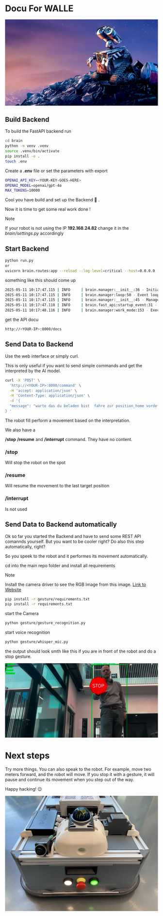 #  Docu For WALLE

![alt text](img/WALL_E.jpg)

## Build Backend

To build the FastAPI backend run

```bash
cd brain
python -m venv .venv
source .venv/bin/activate
pip install -e .
touch .env
```

Create a  **.env** file or set the parameters with export 

```bash
OPENAI_API_KEY=<YOUR-KEY-GOES-HERE>
OPENAI_MODEL=openai/gpt-4o
MAX_TOKENS=10000
```

Cool you have build and set up the Backend 🚀 .

Now it is time to get some real work done !

> [!NOTE]  
> If your robot is not using the IP **192.168.24.82** change it in the *brain/settings.py* accordingly

## Start Backend

```bash
python run.py
or
uvicorn brain.routes:app --reload --log-level=critical --host=0.0.0.0 --reload
```

something like this should come up 

```bash
2025-05-11 10:17:47.115 | INFO     | brain.manager:__init__:36 - Initializing Manager
2025-05-11 10:17:47.115 | INFO     | brain.manager:loop:50 - Event loop started
2025-05-11 10:17:47.115 | INFO     | brain.manager:__init__:45 - Manager daemon thread started
2025-05-11 10:17:47.118 | INFO     | brain.fast_api:startup_event:31 - 🚀 FastAPI app is starting up...
2025-05-11 10:17:48.116 | INFO     | brain.manager:work_mode:153 - Executing work_mode
```

get the API docu 

```bash
http://<YOUR-IP>:8000/docs
```

## Send Data to Backend

Use the web interface or simply curl.

This is only useful if you want to send simple commands and get the interpreted by the AI model.

```bash
curl -X 'POST' \
  'http://<YOUR-IP>:8000/command' \
  -H 'accept: application/json' \
  -H 'Content-Type: application/json' \
  -d '{
  "message": "warte das du beladen bist  fahre zur position_home vordefinierten"
} '
```

The robot fill perform a movement based on the interpretation.

We also have a 

**/stop** **/resume** and **/interrupt** command. They have no content.

### /stop 

Will stop the robot on the spot

### /resume

Will resume the movement to the last target position

### /interrupt

Is not used

## Send Data to Backend automatically

Ok so far you started the Backend and have to send some REST API comannds yourself. But you want to be cooler right? Do also this step automatically, right?

So you speek to the robot and it performes its movement automatically.

cd into the main repo folder and install all requirements

> [!NOTE]  
>  Install the camera driver to see the RGB Image from this image. [Link to Website](https://www.baumer.com/de/en/product-overview/industrial-cameras-image-processing/software/baumer-neoapi/c/42528)

```bash
pip install -r gesture/requirements.txt
pip install -r requirements.txt
```

start the Camera

```bash
python gesture/gesture_recognition.py
```

start voice recognition

```bash
python gesture/whisper_mic.py
```

the output should look smth like this if you are in front of the robot and do a stop gesture.

![alt text](img/stop.jpg)

# Next steps

Try more things. You can also speak to the robot. For example, move two meters forward, and the robot will move. If you stop it with a gesture, it will pause and continue its movement when you step out of the way.

Happy hacking! 😉

![alt text](img/WALL_SEW.jpg)
